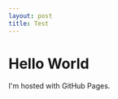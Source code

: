 ```yaml
---
layout: post
title: Test
---
```

<!DOCTYPE HTML>
<html>
  <head>
    <title>{{ page.title }}</title>
  </head>
  <body>
    <h1>Hello World</h1>
    <p>I'm hosted with GitHub Pages.</p>
  </body>
</html>
